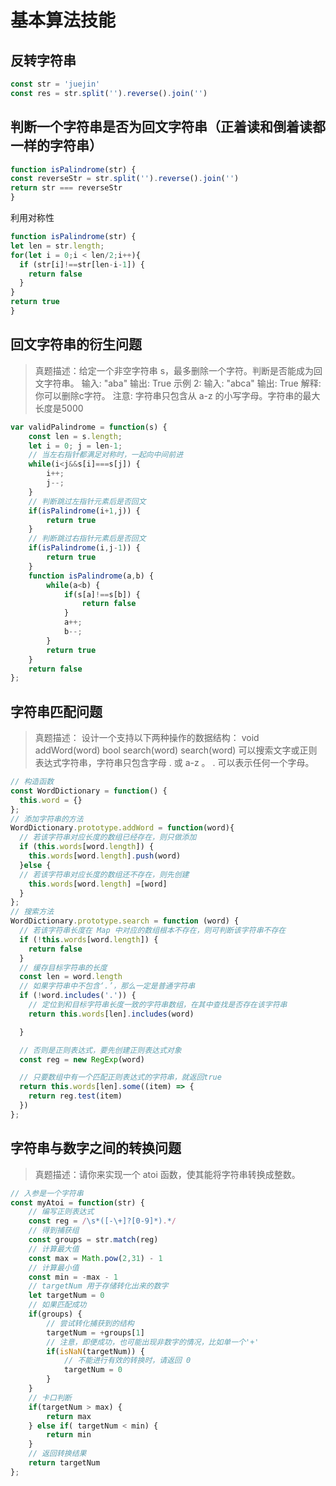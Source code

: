 # 基本算法技能

## 反转字符串
```js
const str = 'juejin'
const res = str.split('').reverse().join('')
```
## 判断一个字符串是否为回文字符串（正着读和倒着读都一样的字符串）
```js
function isPalindrome(str) {
const reverseStr = str.split('').reverse().join('')
return str === reverseStr
}
```
利用对称性
```js
function isPalindrome(str) {
let len = str.length;
for(let i = 0;i < len/2;i++){
  if (str[i]!==str[len-i-1]) {
    return false
  }
}
return true
}
```
## 回文字符串的衍生问题
> 真题描述：给定一个非空字符串 s，最多删除一个字符。判断是否能成为回文字符串。
输入: "aba"
输出: True
示例 2:
输入: "abca"
输出: True
解释: 你可以删除c字符。
注意: 字符串只包含从 a-z 的小写字母。字符串的最大长度是5000
```js
var validPalindrome = function(s) {
    const len = s.length;
    let i = 0; j = len-1;
    // 当左右指针都满足对称时，一起向中间前进
    while(i<j&&s[i]===s[j]) {
        i++;
        j--;
    }
    // 判断跳过左指针元素后是否回文
    if(isPalindrome(i+1,j)) {
        return true
    }
    // 判断跳过右指针元素后是否回文
    if(isPalindrome(i,j-1)) {
        return true
    }
    function isPalindrome(a,b) {
        while(a<b) {
            if(s[a]!==s[b]) {
                return false
            }
            a++;
            b--;
        }
        return true
    }
    return false
};
```

## 字符串匹配问题
> 真题描述： 设计一个支持以下两种操作的数据结构：
void addWord(word)
bool search(word)
search(word) 可以搜索文字或正则表达式字符串，字符串只包含字母 . 或 a-z 。
. 可以表示任何一个字母。
```js
// 构造函数
const WordDictionary = function() {
  this.word = {}
};
// 添加字符串的方法
WordDictionary.prototype.addWord = function(word){
  // 若该字符串对应长度的数组已经存在，则只做添加
  if (this.words[word.length]) {
    this.words[word.length].push(word)
  }else {
  // 若该字符串对应长度的数组还不存在，则先创建
    this.words[word.length] =[word]
  }
};
// 搜索方法
WordDictionary.prototype.search = function (word) {
  // 若该字符串长度在 Map 中对应的数组根本不存在，则可判断该字符串不存在
  if (!this.words[word.length]) {
    return false
  }
  // 缓存目标字符串的长度
  const len = word.length
  // 如果字符串中不包含‘.’，那么一定是普通字符串
  if (!word.includes('.')) {
    // 定位到和目标字符串长度一致的字符串数组，在其中查找是否存在该字符串
    return this.words[len].includes(word)

  }

  // 否则是正则表达式，要先创建正则表达式对象
  const reg = new RegExp(word)

  // 只要数组中有一个匹配正则表达式的字符串，就返回true
  return this.words[len].some((item) => {
    return reg.test(item)
  })
};
```

## 字符串与数字之间的转换问题
> 真题描述：请你来实现一个 atoi 函数，使其能将字符串转换成整数。
```js
// 入参是一个字符串
const myAtoi = function(str) {
    // 编写正则表达式
    const reg = /\s*([-\+]?[0-9]*).*/
    // 得到捕获组
    const groups = str.match(reg)
    // 计算最大值
    const max = Math.pow(2,31) - 1
    // 计算最小值
    const min = -max - 1
    // targetNum 用于存储转化出来的数字
    let targetNum = 0
    // 如果匹配成功
    if(groups) {
        // 尝试转化捕获到的结构
        targetNum = +groups[1]
        // 注意，即便成功，也可能出现非数字的情况，比如单一个'+'
        if(isNaN(targetNum)) {
            // 不能进行有效的转换时，请返回 0
            targetNum = 0
        }
    }
    // 卡口判断
    if(targetNum > max) {
        return max
    } else if( targetNum < min) {
        return min
    }
    // 返回转换结果
    return targetNum
};
```